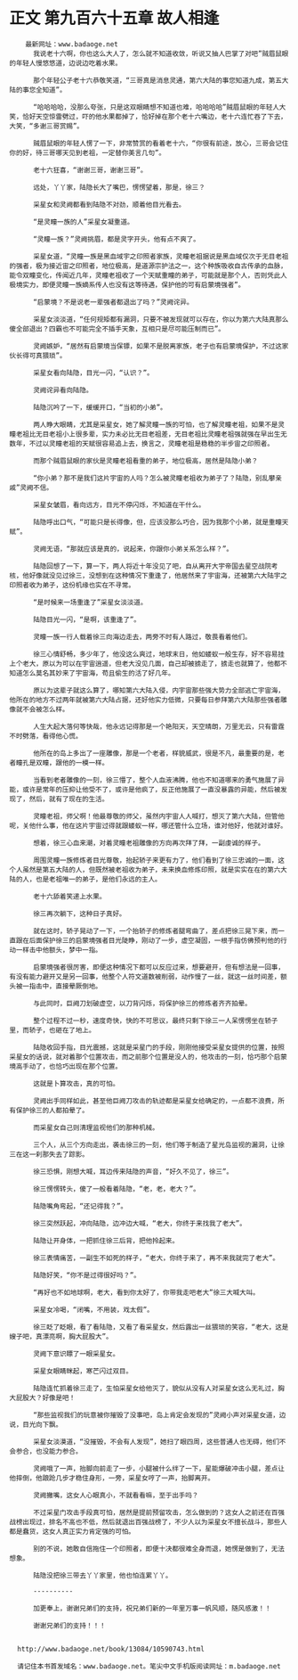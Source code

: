 # 正文 第九百六十五章 故人相逢
        最新网址：www.badaoge.net
          我说老十六啊，你也这么大人了，怎么就不知道收敛，听说又抽人巴掌了对吧”贼眉鼠眼的年轻人慢悠悠道，边说边吃着水果。
      
          那个年轻公子老十六恭敬笑道，“三哥真是消息灵通，第六大陆的事您知道九成，第五大陆的事您全知道”。
      
          “哈哈哈哈，没那么夸张，只是这双眼睛想不知道也难，哈哈哈哈”贼眉鼠眼的年轻人大笑，恰好天空惊雷劈过，吓的他水果都掉了，恰好掉在那个老十六嘴边，老十六连忙吞了下去，大笑，“多谢三哥赏赐”。
      
          贼眉鼠眼的年轻人愣了一下，非常赞赏的看着老十六，“你很有前途，放心，三哥会记住你的好，待三哥哪天见到老祖，一定替你美言几句”。
      
          老十六狂喜，“谢谢三哥，谢谢三哥”。
      
          远处，丫丫家，陆隐长大了嘴巴，愣愣望着，那是，徐三？
      
          采星女和灵阙都看到陆隐不对劲，顺着他目光看去。
      
          “是灵瞳一族的人”采星女凝重道。
      
          “灵瞳一族？”灵阙挑眉，都是灵字开头，他有点不爽了。
      
          采星女道，“灵瞳一族是黑血域宇之印照者家族，灵瞳老祖据说是黑血域仅次于无目老祖的强者，极为接近宙之印照者，地位极高，是道源宗护法之一，这个种族吸收自古传承的血脉，能令双瞳变化，传闻近几年，灵瞳老祖收了一个天赋重瞳的弟子，可能就是那个人，否则凭此人极境实力，即便灵瞳一族嫡系传人也没有这等待遇，保护他的可有启蒙境强者”。
      
          “启蒙境？不是说老一辈强者都退出了吗？”灵阙诧异。
      
          采星女淡淡道，“任何规矩都有漏洞，只要不被发现就可以存在，你以为第六大陆真那么傻全部退出？四霸也不可能完全不插手天象，互相只是尽可能压制而已”。
      
          灵阙嫉妒，“居然有启蒙境当保镖，如果不是脱离家族，老子也有启蒙境保护，不过这家伙长得可真猥琐”。
      
          采星女看向陆隐，目光一闪，“认识？”。
      
          灵阙诧异看向陆隐。
      
          陆隐沉吟了一下，缓缓开口，“当初的小弟”。
      
          两人睁大眼睛，尤其是采星女，她了解灵瞳一族的可怕，也了解灵瞳老祖，如果不是灵瞳老祖比无目老祖小上很多辈，实力未必比无目老祖差，无目老祖比灵瞳老祖强就强在早出生无数年，不过以灵瞳老祖的天赋很容易追上去，换言之，灵瞳老祖是稳稳的半步宙之印照者。
      
          而那个贼眉鼠眼的家伙是灵瞳老祖看重的弟子，地位极高，居然是陆隐小弟？
      
          “你小弟？那不是我们这片宇宙的人吗？怎么被灵瞳老祖收为弟子了？陆隐，别乱攀亲戚”灵阙不信。
      
          采星女皱眉，看向远方，目光不停闪烁，不知道在干什么。
      
          陆隐呼出口气，“可能只是长得像，但，应该没那么巧合，因为我那个小弟，就是重瞳天赋”。
      
          灵阙无语，“那就应该是真的，说起来，你跟你小弟关系怎么样？”。
      
          陆隐回想了一下，算一下，两人将近十年没见了吧，自从离开大宇帝国去星空战院考核，他好像就没见过徐三，没想到在这种情况下重逢了，他居然来了宇宙海，还被第六大陆宇之印照者收为弟子，这份机缘也实在不寻常。
      
          “是时候来一场重逢了”采星女淡淡道。
      
          陆隐目光一闪，“是啊，该重逢了”。
      
          灵瞳一族一行人载着徐三向海边走去，两旁不时有人路过，敬畏看着他们。
      
          徐三心情舒畅，多少年了，他没这么爽过，地球末日，他如蝼蚁一般生存，好不容易挂上个老大，原以为可以在宇宙逍遥，但老大没见几面，自己却被掳走了，掳走也就算了，他都不知道怎么莫名其妙来了宇宙海，苟且偷生的活了好几年。
      
          原以为这辈子就这么算了，哪知第六大陆入侵，内宇宙那些强大势力全部逃亡宇宙海，他所在的地方不过两年就被第六大陆占据，还好他实力低微，只要每日参拜第六大陆那些强者雕像就不会被怎么样。
      
          人生大起大落何等快哉，他永远记得那是一个艳阳天，天空晴朗，万里无云，只有雷霆不时劈落，看得他心慌。
      
          他所在的岛上多出了一座雕像，那是一个老者，样貌威武，很是不凡，最重要的是，老者瞳孔是双瞳，跟他的一模一样。
      
          当看到老者雕像的一刻，徐三懵了，整个人血液沸腾，他也不知道哪来的勇气施展了异能，或许是常年的压抑让他受不了，或许是他疯了，反正他施展了一直没暴露的异能，然后被发现了，然后，就有了现在的生活。
      
          灵瞳老祖，师父啊！他最尊敬的师父，虽然内宇宙人人喊打，想灭了第六大陆，但管他呢，关他什么事，他在这片宇宙过得就跟蝼蚁一样，哪还管什么立场，谁对他好，他就对谁好。
      
          想着，徐三心血来潮，对着灵瞳老祖雕像的方向再次拜了拜，一副虔诚的样子。
      
          周围灵瞳一族修炼者目光尊敬，抬起轿子来更有力了，他们看到了徐三忠诚的一面，这个人虽然是第五大陆的人，但既然被老祖收为弟子，未来换血修炼印照，就是实实在在的第六大陆的人，也是老祖唯一的弟子，是他们永远的主人。
      
          老十六舔着笑递上水果。
      
          徐三再次躺下，这种日子真好。
      
          就在这时，轿子晃动了一下，一个抬轿子的修炼者腿弯曲了，差点把徐三晃下来，而一直跟在后面保护徐三的启蒙境强者目光陡睁，刚动了一步，虚空凝固，一根手指仿佛预判他的行动一样击中他额头，梦中一指。
      
          启蒙境强者很厉害，即便这种情况下都可以反应过来，想要避开，但有想法是一回事，有没有能力避开又是另一回事，他整个人符文道数被削弱，动作慢了一丝，就这一丝时间差，额头被一指击中，直接晕厥倒地。
      
          与此同时，巨阙刀划破虚空，以刀背闪烁，将保护徐三的修炼者齐齐拍晕。
      
          整个过程不过一秒，速度奇快，快的不可思议，最终只剩下徐三一人呆愣愣坐在轿子里，而轿子，也砸在了地上。
      
          陆隐收回手指，目光震撼，这就是采星门的手段，刚刚他接受采星女提供的位置，按照采星女的话说，就对着那个位置攻击，而之前那个位置是没人的，他攻击的一刻，恰巧那个启蒙境高手动了，也恰巧出现在那个位置。
      
          这就是卜算攻击，真的可怕。
      
          灵阙出手同样如此，甚至他巨阙刀攻击的轨迹都是采星女给确定的，一点都不浪费，所有保护徐三的人都拍晕了。
      
          而采星女自己则清理监视他们的那种机械。
      
          三个人，从三个方向走出，袭击徐三的一刻，他们等于制造了星光岛监视的漏洞，让徐三在这一刹那失去了踪影。
      
          徐三恐惧，刚想大喊，耳边传来陆隐的声音，“好久不见了，徐三”。
      
          徐三愣愣转头，傻了一般看着陆隐，“老，老，老大？”。
      
          陆隐嘴角弯起，“还记得我？”。
      
          徐三突然跃起，冲向陆隐，边冲边大喊，“老大，你终于来找我了老大”。
      
          陆隐让开身体，一把抓住徐三后背，把他拎起来。
      
          徐三表情痛苦，一副生不如死的样子，“老大，你终于来了，再不来我就完了老大”。
      
          陆隐好笑，“你不是过得很好吗？”。
      
          “再好也不如地球啊，老大，看到你太好了，你带我走吧老大”徐三大喊大叫。
      
          采星女冷喝，“闭嘴，不用装，戏太假”。
      
          徐三眨了眨眼，看了看陆隐，又看了看采星女，然后露出一丝猥琐的笑容，“老大，这是嫂子吧，真漂亮啊，胸大屁股大”。
      
          灵阙下意识瞟了一眼采星女。
      
          采星女眼睛眯起，寒芒闪过双目。
      
          陆隐连忙抓着徐三走了，生怕采星女给他灭了，貌似从没有人对采星女这么无礼过，胸大屁股大？好像是吧！
      
          “那些监视我们的玩意被你摧毁了没事吧，岛上肯定会发现的”灵阙小声对采星女道，边说，目光向下飘。
      
          采星女淡漠道，“没摧毁，不会有人发现”，她扫了眼四周，这些普通人也无碍，他们不会参合，也没能力参合。
      
          灵阙哦了一声，抬脚向前走了一步，小腿被什么绊了一下，星能爆破冲击小腿，差点让他摔倒，他踉跄几步才稳住身形，一旁，采星女哼了一声，抬脚离开。
      
          灵阙撇嘴，这女人心眼真小，不就看看嘛，至于出手吗？
      
          不过采星门攻击手段真可怕，居然是提前预留攻击，怎么做到的？这女人之前还在百强战榜出现过，排名不高也不低，然后就退出百强战榜了，不少人以为采星女不擅长战斗，那些人都是蠢货，这女人真正实力肯定强的可怕。
      
          别的不说，她敢自信拖住一个印照者，即便十决都很难全身而退，她愣是做到了，无法想象。
      
          陆隐没把徐三带去丫丫家里，他也怕连累丫丫。
      
          ----------
      
          加更奉上，谢谢兄弟们的支持，祝兄弟们新的一年里万事一帆风顺，随风感激！！
      
          谢谢兄弟们的支持！！！
      
      
      http://www.badaoge.net/book/13084/10590743.html
      
      请记住本书首发域名：www.badaoge.net。笔尖中文手机版阅读网址：m.badaoge.net
